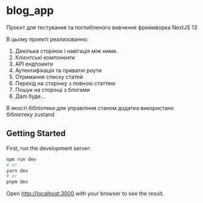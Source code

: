 # blog_app

Проєкт для тестування та поглибленого вивчення фреймворка NextJS 13

В цьому проекті реализованно:

1. Декілька сторінок і навігація між ними.
2. Клієнтські компоненти
3. API ендпоинти
4. Аутентифікація та приватні роути
5. Отримання списку статей
6. Перехід на сторінку з повною статтею
7. Пошук на сторінці з блогами
8. Далі буде...

В якості бібліотеки для управління станом додатка використано бібліотеку zustand

## Getting Started

First, run the development server:

```bash
npm run dev
# or
yarn dev
# or
pnpm dev
```

Open [http://localhost:3000](http://localhost:3000) with your browser to see the result.

